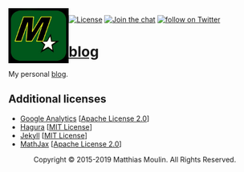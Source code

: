 <img align="left" src="https://github.com/matt77hias/matt77hias.github.io/blob/master/res/Picture.jpg" width="120px"/>

[![License][s1]][li] [![Join the chat][s2]][gi]
<a href="https://twitter.com/intent/follow?screen_name=matt77hias"><img src="https://img.shields.io/twitter/follow/matt77hias.svg?style=social" alt="follow on Twitter"></a>

[s1]: https://img.shields.io/badge/licence-No%20Licence-blue.svg
[s2]: https://badges.gitter.im/matt77hias/Lobby.svg

[li]: https://raw.githubusercontent.com/matt77hias/matt77hias.github.io/master/LICENSE.txt
[gi]: https://gitter.im/matt77hias/Lobby

# [blog](https://matt77hias.github.io/blog.html)
My personal [blog](https://matt77hias.github.io/blog.html).

## Additional licenses
* [Google Analytics](https://github.com/GoogleWebComponents/google-analytics) [[Apache License 2.0](https://github.com/GoogleWebComponents/google-analytics/blob/master/LICENSE)]
* [Hagura](https://github.com/sharu725/hagura) [[MIT License](https://github.com/sharu725/hagura/blob/gh-pages/LICENCE.md)]
* [Jekyll](https://github.com/jekyll/jekyll) [[MIT License](https://github.com/jekyll/jekyll/blob/master/LICENSE)]
* [MathJax](https://github.com/mathjax/MathJax) [[Apache License 2.0](https://github.com/mathjax/MathJax/blob/master/LICENSE)]

<p align="center">Copyright © 2015-2019 Matthias Moulin. All Rights Reserved.</p>
